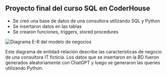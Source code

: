 ## Proyecto final del curso SQL en CoderHouse

 * Se creó una base de datos de una consultora utilizando SQL y Python
 *  Se insertaron datos en las tablas
 *   Se crearon funciones, triggers, stored procedures

![Diagrama E-R del modelo de negocios](https://github.com/GabrielArnesano/SQL_coderhouse/blob/main/Descripci%C3%B3n/ER_Consultora.png)

Este diagrama de entidad-relación describe las características de negocio de una consultora IT ficticia. Los datos que se insertaron en la BD fueron generados aleatoriamente con ChatGPT y luego se generaron las queries utilizando Python. 


